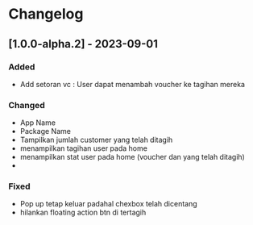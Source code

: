 # Changelog

## [1.0.0-alpha.2] - 2023-09-01

### Added
- Add setoran vc : User dapat menambah voucher ke tagihan mereka

### Changed
- App Name
- Package Name
- Tampilkan jumlah customer yang telah ditagih
- menampilkan tagihan user pada home
- menampilkan stat user pada home (voucher dan yang telah ditagih)
- 

### Fixed
- Pop up tetap keluar padahal chexbox telah dicentang
- hilankan floating action btn di tertagih

[Unreleased]: https://link-ke-perbandingan-diff-antara-versi
[1.0.0-alpha.1]: https://link-ke-perbandingan-diff-antara-versi
